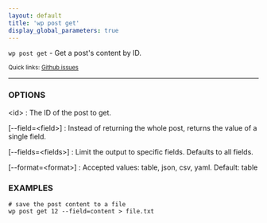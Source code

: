 ```yaml
---
layout: default
title: 'wp post get'
display_global_parameters: true
---
```


`wp post get` - Get a post's content by ID.

<small>Quick links: <a href="https://github.com/wp-cli/wp-cli/issues?q=is%3Aopen+label%3Acommand%3Apost-get+sort%3Aupdated-desc">Github issues</a></small>

<hr />

### OPTIONS

&lt;id&gt;
: The ID of the post to get.

[\--field=&lt;field&gt;]
: Instead of returning the whole post, returns the value of a single field.

[\--fields=&lt;fields&gt;]
: Limit the output to specific fields. Defaults to all fields.

[\--format=&lt;format&gt;]
: Accepted values: table, json, csv, yaml. Default: table

### EXAMPLES

    # save the post content to a file
    wp post get 12 --field=content > file.txt



